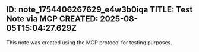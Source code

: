 ID: note_1754406267629_e4w3b0iqa
TITLE: Test Note via MCP
CREATED: 2025-08-05T15:04:27.629Z
---
This note was created using the MCP protocol for testing purposes.